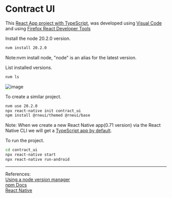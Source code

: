 # Contract UI

This [React App project with TypeScript](https://create-react-app.dev/docs/adding-typescript/), was developed using [Visual Code](https://code.visualstudio.com/download) and using [Firefox React Developer Tools](https://addons.mozilla.org/en-GB/firefox/addon/react-devtools/)

Install the node 20.2.0 version.
```bash
nvm install 20.2.0
```
Note:nvm install node, "node" is an alias for the latest version.

List installed versions.
```bash
nvm ls
```

![image](https://github.com/gcp-development/smart-contract-dapp/assets/76512851/418ffa7d-0802-490a-a133-396e0da2a2f6)

To create a similar project.
```bash
nvm use 20.2.0
npx react-native init contract_ui
npm install @rneui/themed @rneui/base
```
Note: When we create a new React Native app(0.71 version) via the React Native CLI we will get a [TypeScript app by default](https://reactnative.dev/blog/2023/01/12/version-071).

To run the project.
```bash
cd contract_ui
npx react-native start
npx react-native run-android

```
<hr>

References:<br>
[Using a node version manager](https://npm.github.io/installation-setup-docs/installing/using-a-node-version-manager.html)<br>
[npm Docs](https://docs.npmjs.com/)<br>
[React Native](https://reactnative.dev/)<br>
